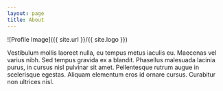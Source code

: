 ```yaml
---
layout: page
title: About
---
```


![Profile Image]({{ site.url }}/{{ site.logo }})

Vestibulum mollis laoreet nulla, eu tempus metus iaculis eu. Maecenas vel varius nibh. Sed tempus gravida ex a blandit. Phasellus malesuada lacinia purus, in cursus nisl pulvinar sit amet. Pellentesque rutrum augue in scelerisque egestas. Aliquam elementum eros id ornare cursus. Curabitur non ultrices nisl.
